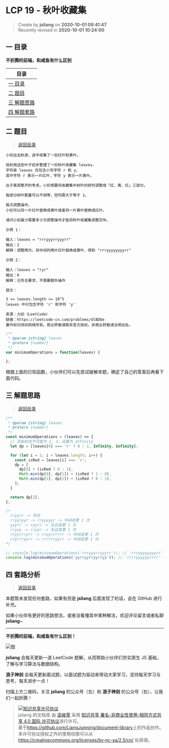 LCP 19 - 秋叶收藏集
===

> Create by **jsliang** on **2020-10-01 09:41:47**  
> Recently revised in **2020-10-01 10:24:00**

<!-- 目录开始 -->
## <a name="chapter-one" id="chapter-one"></a>一 目录

**不折腾的前端，和咸鱼有什么区别**

| 目录 |
| --- |
| [一 目录](#chapter-one) |
| <a name="catalog-chapter-two" id="catalog-chapter-two"></a>[二 题目](#chapter-two) |
| <a name="catalog-chapter-three" id="catalog-chapter-three"></a>[三 解题思路](#chapter-three) |
| <a name="catalog-chapter-four" id="catalog-chapter-four"></a>[四 解题套路](#chapter-four) |
<!-- 目录结束 -->

## <a name="chapter-two" id="chapter-two"></a>二 题目

> [返回目录](#chapter-one)

```
小扣出去秋游，途中收集了一些红叶和黄叶。

他利用这些叶子初步整理了一份秋叶收藏集 leaves，
字符串 leaves 仅包含小写字符 r 和 y，
其中字符 r 表示一片红叶，字符 y 表示一片黄叶。

出于美观整齐的考虑，小扣想要将收藏集中树叶的排列调整成「红、黄、红」三部分。

每部分树叶数量可以不相等，但均需大于等于 1。

每次调整操作，
小扣可以将一片红叶替换成黄叶或者将一片黄叶替换成红叶。

请问小扣最少需要多少次调整操作才能将秋叶收藏集调整完毕。

示例 1：

输入：leaves = "rrryyyrryyyrr"
输出：2
解释：调整两次，将中间的两片红叶替换成黄叶，得到 "rrryyyyyyyyrr"

示例 2：

输入：leaves = "ryr"
输出：0
解释：已符合要求，不需要额外操作

提示：

3 <= leaves.length <= 10^5
leaves 中只包含字符 'r' 和字符 'y'

来源：力扣（LeetCode）
链接：https://leetcode-cn.com/problems/UlBDOe
著作权归领扣网络所有。商业转载请联系官方授权，非商业转载请注明出处。
```

```js
/**
 * @param {string} leaves
 * @return {number}
 */
var minimumOperations = function(leaves) {

};
```

根据上面的已知函数，小伙伴们可以先尝试破解本题，确定了自己的答案后再看下面代码。

## <a name="chapter-three" id="chapter-three"></a>三 解题思路

> [返回目录](#chapter-one)

```js
/**
 * @param {string} leaves
 * @return {number}
 */
const minimumOperations = (leaves) => {
  // 初始状态不可能为 2, 3，设置为 Infinity
  let dp = [leaves[0] === 'r' ? 0 : 1, Infinity, Infinity];

  for (let i = 1; i < leaves.length; i++) {
    const isRed = leaves[i] === 'r';
    dp = [
      dp[0] + (isRed ? 0 : 1),
      Math.min(dp[0], dp[1]) + (isRed ? 1 : 0),
      Math.min(dp[1], dp[2]) + (isRed ? 0 : 1),
    ];
  }

  return dp[2];
};

/*
  rryyrr -> 符合
  rryyryyr -> rryyyyyr -> 中间变更 1 次
  yyyrr -> ryyrr -> 左边变更 1 次
  rryyy -> rryyr -> 右边变更 1 次
  rryyrrryrr -> rryyrrrrrr -> 中间变更 1 次
  rryrrryyrr -> rrrrrryyrr -> 中间变更 1 次
*/

// console.log(minimumOperations('rrryyyrryyyrr')); // 'rrryyyyyyyyrr' -> 2
console.log(minimumOperations('yyrryyrryyrryy')); // 'rrrryyyyyyrrrr' -> 6
```

## <a name="chapter-four" id="chapter-four"></a>四 套路分析

> [返回目录](#chapter-one)

本题暂未发现任何套路，如果有但是 **jsliang** 后面发现了的话，会在 GitHub 进行补充。

如果小伙伴有更好的思路想法，或者没看懂其中某种解法，欢迎评论留言或者私聊 **jsliang**~

---

**不折腾的前端，和咸鱼有什么区别！**

![图](https://github.com/LiangJunrong/document-library/blob/master/public-repertory/img/z-index-small.png?raw=true)

**jsliang** 会每天更新一道 LeetCode 题解，从而帮助小伙伴们夯实原生 JS 基础，了解与学习算法与数据结构。

**浪子神剑** 会每天更新面试题，以面试题为驱动来带动大家学习，坚持每天学习与思考，每天进步一点！

扫描上方二维码，关注 **jsliang** 的公众号（左）和 **浪子神剑** 的公众号（右），让我们一起折腾！

> <a rel="license" href="http://creativecommons.org/licenses/by-nc-sa/4.0/"><img alt="知识共享许可协议" style="border-width:0" src="https://i.creativecommons.org/l/by-nc-sa/4.0/88x31.png" /></a><br /><span xmlns:dct="http://purl.org/dc/terms/" property="dct:title">jsliang 的文档库</span> 由 <a xmlns:cc="http://creativecommons.org/ns#" href="https://github.com/LiangJunrong/document-library" property="cc:attributionName" rel="cc:attributionURL">梁峻荣</a> 采用 <a rel="license" href="http://creativecommons.org/licenses/by-nc-sa/4.0/">知识共享 署名-非商业性使用-相同方式共享 4.0 国际 许可协议</a>进行许可。<br />基于<a xmlns:dct="http://purl.org/dc/terms/" href="https://github.com/LiangJunrong/document-library" rel="dct:source">https://github.com/LiangJunrong/document-library</a>上的作品创作。<br />本许可协议授权之外的使用权限可以从 <a xmlns:cc="http://creativecommons.org/ns#" href="https://creativecommons.org/licenses/by-nc-sa/2.5/cn/" rel="cc:morePermissions">https://creativecommons.org/licenses/by-nc-sa/2.5/cn/</a> 处获得。